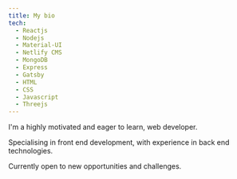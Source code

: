 ```yaml
---
title: My bio
tech:
  - Reactjs
  - Nodejs
  - Material-UI
  - Netlify CMS
  - MongoDB
  - Express
  - Gatsby
  - HTML
  - CSS
  - Javascript
  - Threejs
---
```

I'm a highly motivated and eager to learn, web developer.

Specialising in front end development, with experience in back end technologies.

Currently open to new opportunities and challenges.